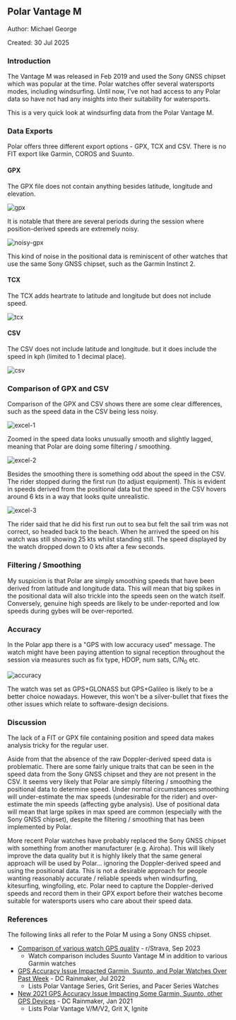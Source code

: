 ## Polar Vantage M

Author: Michael George

Created: 30 Jul 2025



### Introduction

The Vantage M was released in Feb 2019 and used the Sony GNSS chipset which was popular at the time. Polar watches offer several watersports modes, including windsurfing. Until now, I've not had access to any Polar data so have not had any insights into their suitability for watersports.

This is a very quick look at windsurfing data from the Polar Vantage M.



### Data Exports

Polar offers three different export options - GPX, TCX and CSV. There is no FIT export like Garmin, COROS and Suunto.



#### GPX

The GPX file does not contain anything besides latitude, longitude and elevation.

![gpx](img/export-gpx.png)



It is notable that there are several periods during the session where position-derived speeds are extremely noisy.

![noisy-gpx](img/noisy-gpx.png)



This kind of noise in the positional data is reminiscent of other watches that use the same Sony GNSS chipset, such as the Garmin Instinct 2.



#### TCX

The TCX adds heartrate to latitude and longitude but does not include speed.

![tcx](img/export-tcx.png)



#### CSV

The CSV does not include latitude and longitude. but it does include the speed in kph (limited to 1 decimal place).

![csv](img/export-csv.png)



### Comparison of GPX and CSV

Comparison of the GPX and CSV shows there are some clear differences, such as the speed data in the CSV being less noisy.

![excel-1](img\excel-1.png)



Zoomed in the speed data looks unusually smooth and slightly lagged, meaning that Polar are doing some filtering / smoothing.

![excel-2](img/excel-2.png)



Besides the smoothing there is something odd about the speed in the CSV. The rider stopped during the first run (to adjust equipment). This is evident in speeds derived from the positional data but the speed in the CSV hovers around 6 kts in a way that looks quite unrealistic.

![excel-3](img/excel-3.png)

The rider said that he did his first run out to sea but felt the sail trim was not correct, so headed back to the beach. When he arrived the speed on his watch was still showing 25 kts whilst standing still. The speed displayed by the watch dropped down to 0 kts after a few seconds.



### Filtering / Smoothing

My suspicion is that Polar are simply smoothing speeds that have been derived from latitude and longitude data. This will mean that big spikes in the positional data will also trickle into the speeds seen on the watch itself. Conversely, genuine high speeds are likely to be under-reported and low speeds during gybes will be over-reported.



### Accuracy

In the Polar app there is a "GPS with low accuracy used" message. The watch might have been paying attention to signal reception throughout the session via measures such as fix type, HDOP, num sats, C/N<sub>0</sub> etc.

![accuracy](img/accuracy.jpg)

The watch was set as GPS+GLONASS but GPS+Galileo is likely to be a better choice nowadays. However, this won't be a silver-bullet that fixes the other issues which relate to software-design decisions.



### Discussion

The lack of a FIT or GPX file containing position and speed data makes analysis tricky for the regular user.

Aside from that the absence of the raw Doppler-derived speed data is problematic. There are some fairly unique traits that can be seen in the speed data from the Sony GNSS chipset and they are not present in the CSV. It seems very likely that Polar are simply filtering / smoothing the positional data to determine speed. Under normal circumstances smoothing will under-estimate the max speeds (undesirable for the rider) and over-estimate the min speeds (affecting gybe analysis). Use of positional data will mean that large spikes in max speed are common (especially with the Sony GNSS chipset), despite the filtering / smoothing that has been implemented by Polar.

More recent Polar watches have probably replaced the Sony GNSS chipset with something from another manufacturer (e.g. Airoha). This will likely improve the data quality but it is highly likely that the same general approach will be used by Polar... ignoring the Doppler-derived speed and using the positional data. This is not a desirable approach for people wanting reasonably accurate / reliable speeds when windsurfing, kitesurfing, wingfoiling, etc. Polar need to capture the Doppler-derived speeds and record them in their GPX export before their watches become suitable for watersports users who care about their speed data.



### References

The following links all refer to the Polar M using a Sony GNSS chipset.

- [Comparison of various watch GPS quality](https://www.reddit.com/r/Strava/comments/16favmj/comparison_of_various_watch_gps_quality/) - r/Strava, Sep 2023
  - Watch comparison includes Suunto Vantage M in addition to various Garmin watches
- [GPS Accuracy Issue Impacted Garmin, Suunto, and Polar Watches Over Past Week](https://www.dcrainmaker.com/2022/07/accuracy-impacted-watches.html) - DC Rainmaker, Jul 2022
  - Lists Polar Vantage Series, Grit Series, and Pacer Series Watches
- [New 2021 GPS Accuracy Issue Impacting Some Garmin, Suunto, other GPS Devices](https://www.dcrainmaker.com/2021/01/accuracy-impacting-devices.html) - DC Rainmaker, Jan 2021
  - Lists Polar Vantage V/M/V2, Grit X, Ignite
